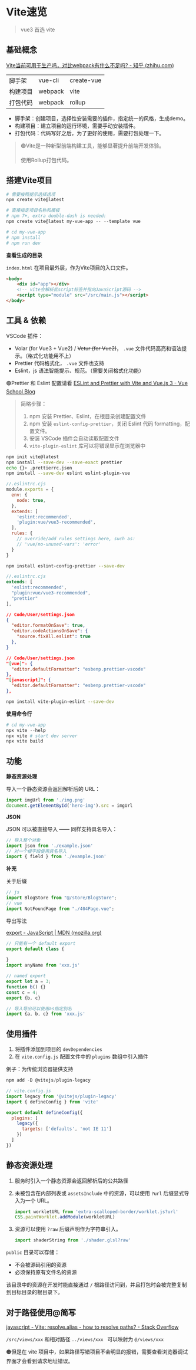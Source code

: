 # Vite速览

> vue3 首选 vite

## 基础概念

[Vite当前可用于生产吗，对比webpack有什么不足吗? - 知乎 (zhihu.com)](https://www.zhihu.com/question/447025978/answer/2477191850)

|          |         |            |
| -------- | ------- | ---------- |
| 脚手架   | vue-cli | create-vue |
| 构建项目 | webpack | vite       |
| 打包代码 | webpack | rollup     |

- 脚手架：创建项目，选择性安装需要的插件，指定统一的风格，生成demo。
- 构建项目：建立项目的运行环境，需要手动安装插件。
- 打包代码：代码写好之后，为了更好的使用，需要打包处理一下。

> 🟢Vite是一种新型前端构建工具，能够显著提升前端开发体验。
>
> 使用Rollup打包代码。



## 搭建Vite项目

```powershell
# 需要按照提示选择选项
npm create vite@latest

# 直接指定项目名称和模板
# npm 7+, extra double-dash is needed:
npm create vite@latest my-vue-app -- --template vue

# cd my-vue-app
# npm install
# npm run dev
```

**查看生成的目录**

`index.html` 在项目最外层，作为Vite项目的入口文件。

```html
<body>
    <div id="app"></div>
    <!-- vite会解析此script标签并指向JavaScript源码 -->
    <script type="module" src="/src/main.js"></script>
</body>
```



## 工具 & 依赖

VSCode 插件：

- Volar (for Vue3 + Vue2) / ~~Vetur (for Vue2)~~， `.vue` 文件代码高亮和语法提示。（格式化功能用不上）
- Prettier 代码格式化， `.vue` 文件也支持
- Eslint，js 语法智能提示、规范。（需要关闭格式化功能）

🟢Prettier 和 Eslint 配置请看 [ESLint and Prettier with Vite and Vue.js 3 - Vue School Blog](https://vueschool.io/articles/vuejs-tutorials/eslint-and-prettier-with-vite-and-vue-js-3/)

> 简略步骤：
>
> 1. npm 安装 Prettier、Eslint，在根目录创建配置文件
> 2. npm 安装 `eslint-config-prettier`，关闭 Eslint 代码 formatting，配置文件。
> 3. 安装 VSCode 插件会自动读取配置文件
> 4. `vite-plugin-eslint` 库可以将错误显示在浏览器中



```bash
npm init vite@latest
npm install --save-dev --save-exact prettier
echo {}> .prettierrc.json
npm install --save-dev eslint eslint-plugin-vue
```

```js
//.eslintrc.cjs
module.exports = {
  env: {
    node: true,
  },
  extends: [
    'eslint:recommended',
    'plugin:vue/vue3-recommended',
  ],
  rules: {
    // override/add rules settings here, such as:
    // 'vue/no-unused-vars': 'error'
  }
}
```

```bash
npm install eslint-config-prettier --save-dev
```

```js
//.eslintrc.cjs
extends: [
  'eslint:recommended',
  "plugin:vue/vue3-recommended",
  "prettier"
],
```

```json
// Code/User/settings.json
{
  "editor.formatOnSave": true,
  "editor.codeActionsOnSave": {
    "source.fixAll.eslint": true
  },
}

// Code/User/settings.json
"[vue]": {
  "editor.defaultFormatter": "esbenp.prettier-vscode"
},
"[javascript]": {
  "editor.defaultFormatter": "esbenp.prettier-vscode"
},
```

```bash
npm install vite-plugin-eslint --save-dev
```











**使用命令行**

```powershell
# cd my-vue-app
npx vite --help
npx vite # start dev server
npx vite build
```



## 功能

**静态资源处理**

导入一个静态资源会返回解析后的 URL：

```js
import imgUrl from './img.png'
document.getElementById('hero-img').src = imgUrl
```

**JSON**

JSON 可以被直接导入 —— 同样支持具名导入：

```js
// 导入整个对象
import json from './example.json'
// 对一个根字段使用具名导入
import { field } from './example.json'
```

**补充**

关于后缀

```js
// js
import BlogStore from "@/store/BlogStore";
// vue
import NotFoundPage from "./404Page.vue";
```

导出写法

[export - JavaScript | MDN (mozilla.org)](https://developer.mozilla.org/en-US/docs/web/javascript/reference/statements/export#examples)

```js
// 只能有一个 default export
export default class {
    
}
import anyName from 'xxx.js'

// named export
export let a = 3;
function b() {}
const c = 4;
export {b, c}

// 导入导出可以使用as指定别名
import {a, b, c} from 'xxx.js'
```





## 使用插件

1. 将插件添加到项目的 `devDependencies`
2. 在 `vite.config.js` 配置文件中的 `plugins` 数组中引入插件

例子：为传统浏览器提供支持

```powershell
npm add -D @vitejs/plugin-legacy
```

```js
// vite.config.js
import legacy from '@vitejs/plugin-legacy'
import { defineConfig } from 'vite'

export default defineConfig({
  plugins: [
    legacy({
      targets: ['defaults', 'not IE 11']
    })
  ]
})
```



## 静态资源处理

1. 服务时引入一个静态资源会返回解析后的公共路径

2. 未被包含在内部列表或 `assetsInclude` 中的资源，可以使用 `?url` 后缀显式导入为一个 URL。
   ```js
   import workletURL from 'extra-scalloped-border/worklet.js?url'
   CSS.paintWorklet.addModule(workletURL)
   ```

3. 资源可以使用 `?raw` 后缀声明作为字符串引入。
   ```js
   import shaderString from './shader.glsl?raw'
   ```

`public` 目录可以存储：

- 不会被源码引用的资源
- 必须保持原有文件名的资源

该目录中的资源在开发时能直接通过 `/` 根路径访问到，并且打包时会被完整复制到目标目录的根目录下。



## 对于路径使用@简写

[javascript - Vite: resolve.alias - how to resolve paths? - Stack Overflow](https://stackoverflow.com/questions/68217795/vite-resolve-alias-how-to-resolve-paths)

`/src/views/xxx`  和相对路径 `../views/xxx ` 可以映射为 `@/views/xxx`

🟠但是在 vite 项目中，如果路径写错项目不会明显的报错，需要查看浏览器调试界面才会看到请求地址错误。
